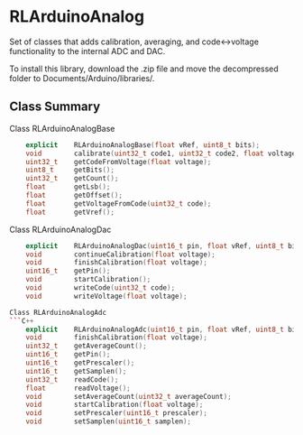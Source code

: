 # RLArduinoAnalog
Set of classes that adds calibration, averaging, and code<->voltage functionality to the internal ADC and DAC.

To install this library, download the .zip file and move the decompressed folder to Documents/Arduino/libraries/. 

## Class Summary
Class RLArduinoAnalogBase
```C++
    explicit    RLArduinoAnalogBase(float vRef, uint8_t bits);
    void        calibrate(uint32_t code1, uint32_t code2, float voltage1, float voltage2);
    uint32_t    getCodeFromVoltage(float voltage);
    uint8_t     getBits();
    uint32_t    getCount();
    float       getLsb();
    float       getOffset();
    float       getVoltageFromCode(uint32_t code);
    float       getVref();
```
Class RLArduinoAnalogDac
```C++
    explicit    RLArduinoAnalogDac(uint16_t pin, float vRef, uint8_t bits);
    void        continueCalibration(float voltage);
    void        finishCalibration(float voltage);
    uint16_t    getPin();
    void        startCalibration();
    void        writeCode(uint32_t code);
    void        writeVoltage(float voltage);

Class RLArduinoAnalogAdc
```C++
    explicit    RLArduinoAnalogAdc(uint16_t pin, float vRef, uint8_t bits);
    void        finishCalibration(float voltage);
    uint32_t    getAverageCount();
    uint16_t    getPin();
    uint16_t    getPrescaler();
    uint16_t    getSamplen();
    uint32_t    readCode();
    float       readVoltage();
    void        setAverageCount(uint32_t averageCount);
    void        startCalibration(float voltage);
    void        setPrescaler(uint16_t prescaler);
    void        setSamplen(uint16_t samplen);


 




 
```
